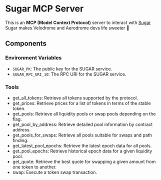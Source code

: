 # Sugar MCP Server

This is an **MCP (Model Context Protocol)** server to interact with [Sugar](https://github.com/velodrome-finance/sugar-sdk)  
Sugar makes Velodrome and Aerodrome devs life sweeter 🍭




## Components

### Environment Variables
- `SUGAR_PK`: The public key for the SUGAR service.
- `SUGAR_RPC_URI_10`: The RPC URI for the SUGAR service.

### Tools

- get_all_tokens: Retrieve all tokens supported by the protocol.
- get_prices: Retrieve prices for a list of tokens in terms of the stable token.
- get_pools: Retrieve all liquidity pools or swap pools depending on the flag.
- get_pool_by_address: Retrieve detailed pool information by contract address.
- get_pools_for_swaps: Retrieve all pools suitable for swaps and path finding.
- get_latest_pool_epochs: Retrieve the latest epoch data for all pools.
- get_pool_epochs: Retrieve historical epoch data for a given liquidity pool.
- get_quote: Retrieve the best quote for swapping a given amount from one token to another.
- swap: Execute a token swap transaction.


